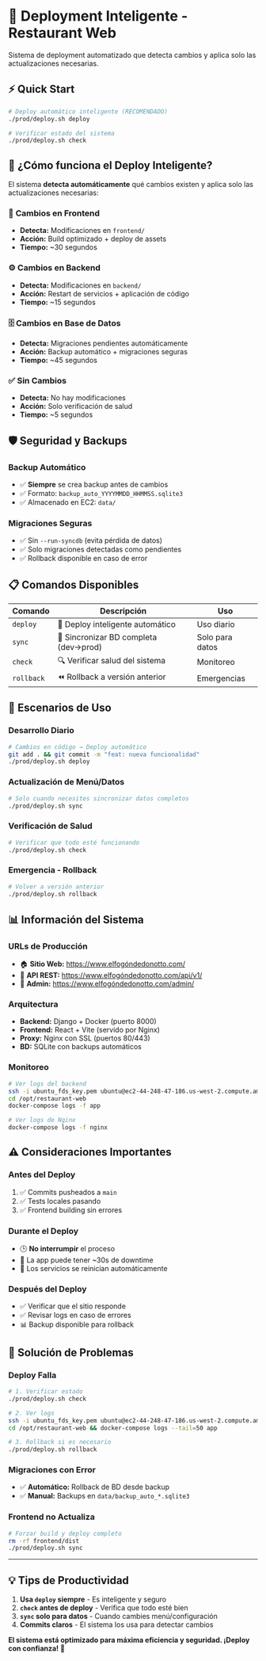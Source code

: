 # 🚀 Deployment Inteligente - Restaurant Web

Sistema de deployment automatizado que detecta cambios y aplica solo las actualizaciones necesarias.

## ⚡ Quick Start

```bash
# Deploy automático inteligente (RECOMENDADO)
./prod/deploy.sh deploy

# Verificar estado del sistema
./prod/deploy.sh check
```

## 🤖 ¿Cómo funciona el Deploy Inteligente?

El sistema **detecta automáticamente** qué cambios existen y aplica solo las actualizaciones necesarias:

### 📱 **Cambios en Frontend**
- **Detecta:** Modificaciones en `frontend/`
- **Acción:** Build optimizado + deploy de assets
- **Tiempo:** ~30 segundos

### ⚙️ **Cambios en Backend**
- **Detecta:** Modificaciones en `backend/`
- **Acción:** Restart de servicios + aplicación de código
- **Tiempo:** ~15 segundos

### 🗄️ **Cambios en Base de Datos**
- **Detecta:** Migraciones pendientes automáticamente
- **Acción:** Backup automático + migraciones seguras
- **Tiempo:** ~45 segundos

### ✅ **Sin Cambios**
- **Detecta:** No hay modificaciones
- **Acción:** Solo verificación de salud
- **Tiempo:** ~5 segundos

## 🛡️ Seguridad y Backups

### Backup Automático
- ✅ **Siempre** se crea backup antes de cambios
- ✅ Formato: `backup_auto_YYYYMMDD_HHMMSS.sqlite3`
- ✅ Almacenado en EC2: `data/`

### Migraciones Seguras
- ✅ Sin `--run-syncdb` (evita pérdida de datos)
- ✅ Solo migraciones detectadas como pendientes
- ✅ Rollback disponible en caso de error

## 📋 Comandos Disponibles

| Comando | Descripción | Uso |
|---------|-------------|-----|
| `deploy` | 🤖 Deploy inteligente automático | Uso diario |
| `sync` | 💾 Sincronizar BD completa (dev→prod) | Solo para datos |
| `check` | 🔍 Verificar salud del sistema | Monitoreo |
| `rollback` | ⏪ Rollback a versión anterior | Emergencias |

## 🎯 Escenarios de Uso

### Desarrollo Diario
```bash
# Cambios en código → Deploy automático
git add . && git commit -m "feat: nueva funcionalidad"
./prod/deploy.sh deploy
```

### Actualización de Menú/Datos
```bash
# Solo cuando necesites sincronizar datos completos
./prod/deploy.sh sync
```

### Verificación de Salud
```bash
# Verificar que todo esté funcionando
./prod/deploy.sh check
```

### Emergencia - Rollback
```bash
# Volver a versión anterior
./prod/deploy.sh rollback
```

## 📊 Información del Sistema

### URLs de Producción
- 🏠 **Sitio Web:** https://www.elfogóndedonotto.com/
- 🔧 **API REST:** https://www.elfogóndedonotto.com/api/v1/
- 📱 **Admin:** https://www.elfogóndedonotto.com/admin/

### Arquitectura
- **Backend:** Django + Docker (puerto 8000)
- **Frontend:** React + Vite (servido por Nginx)
- **Proxy:** Nginx con SSL (puertos 80/443)
- **BD:** SQLite con backups automáticos

### Monitoreo
```bash
# Ver logs del backend
ssh -i ubuntu_fds_key.pem ubuntu@ec2-44-248-47-186.us-west-2.compute.amazonaws.com
cd /opt/restaurant-web
docker-compose logs -f app

# Ver logs de Nginx
docker-compose logs -f nginx
```

## ⚠️ Consideraciones Importantes

### Antes del Deploy
1. ✅ Commits pusheados a `main`
2. ✅ Tests locales pasando
3. ✅ Frontend building sin errores

### Durante el Deploy
- 🕒 **No interrumpir** el proceso
- 📱 La app puede tener ~30s de downtime
- 🔄 Los servicios se reinician automáticamente

### Después del Deploy
- ✅ Verificar que el sitio responde
- ✅ Revisar logs en caso de errores
- 📊 Backup disponible para rollback

## 🔧 Solución de Problemas

### Deploy Falla
```bash
# 1. Verificar estado
./prod/deploy.sh check

# 2. Ver logs
ssh -i ubuntu_fds_key.pem ubuntu@ec2-44-248-47-186.us-west-2.compute.amazonaws.com
cd /opt/restaurant-web && docker-compose logs --tail=50 app

# 3. Rollback si es necesario
./prod/deploy.sh rollback
```

### Migraciones con Error
- ✅ **Automático:** Rollback de BD desde backup
- ✅ **Manual:** Backups en `data/backup_auto_*.sqlite3`

### Frontend no Actualiza
```bash
# Forzar build y deploy completo
rm -rf frontend/dist
./prod/deploy.sh sync
```

---

## 💡 Tips de Productividad

1. **Usa `deploy` siempre** - Es inteligente y seguro
2. **`check` antes de deploy** - Verifica que todo esté bien
3. **`sync` solo para datos** - Cuando cambies menú/configuración
4. **Commits claros** - El sistema los usa para detectar cambios

**El sistema está optimizado para máxima eficiencia y seguridad. ¡Deploy con confianza! 🚀**